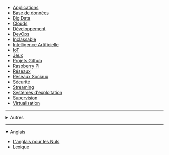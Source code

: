 * [<i class="fa-solid fa-list"></i> Applications](/apps/apps.md)
* [<i class="fa-solid fa-database"></i> Base de données](/bdd/bdd.md)
* [<i class="fa-brands fa-sellsy"></i> Big Data](/big-data/big_data.md)
* [<i class="fa-solid fa-cloud"></i> Clouds](/clouds/clouds.md)
* [<i class="fa-solid fa-code"></i> Développement](/developpement/developpement.md)
* [<i class="fa-solid fa-infinity"></i> DevOps](/devops/devops.md)
* [<i class="fa-solid fa-flask"></i> Inclassable](/inclassable/inclassable.md)
* [<i class="fa-solid fa-brain"></i> Intelligence Artificielle](/ia/ia.md)
* [<i class="fa-solid fa-robot"></i> IoT](/iot/iot.md)
* [<i class="fa-solid fa-gamepad"></i> Jeux](/jeux/jeux.md)
* [<i class="fa-brands fa-github-alt"></i> Projets Github](/projets-github/projets-github.md)
* [<i class="fa-brands fa-raspberry-pi"></i> Raspberry Pi](/raspberry-pi/raspberry-pi.md)
* [<i class="fa-solid fa-network-wired"></i> Réseaux](/reseaux/reseaux.md)
* [<i class="fa-regular fa-comments"></i> Réseaux Sociaux](/reseaux-sociaux/reseaux-sociaux.md)
* [<i class="fa-solid fa-shield-halved"></i> Sécurité](/securite/securite.md)
* [<i class="fa-solid fa-film"></i> Streaming](/streaming/streaming.md)
* [<i class="fa-brands fa-linux"></i> Systèmes d'exploitation](/os/os.md)
* [<i class="fa-solid fa-eye"></i> Supervision](/supervision/supervision.md)
* [<i class="fa-brands fa-docker"></i> Virtualisation](/virtualisation/virtualisation.md)

---

<details>
<summary>Autres</summary>

* [<i class="fa-solid fa-file-code"></i> Anglais](/atrier/anglais.md)
* [<i class="fa-solid fa-file-code"></i> Templates](/tpl/page-app.md)
* [<i class="fa-solid fa-file-code"></i> Exemples](/exemple/exemples.md)
* [<i class="fa-solid fa-book"></i> Glossaire](/glossaire/glossaire.md)
* [<i class="fa-solid fa-globe"></i> Sites](/sites/sites.md)

</details>

---

<details open>
<summary>Anglais</summary>

* [<i class="fa-solid fa-microphone"></i> L'anglais pour les Nuls](/anglais/langlaispourlesnuls/langlaispourlesnuls.md)
* [<i class="fa-solid fa-language"></i> Lexique](/anglais/lexique.md)

</details>
